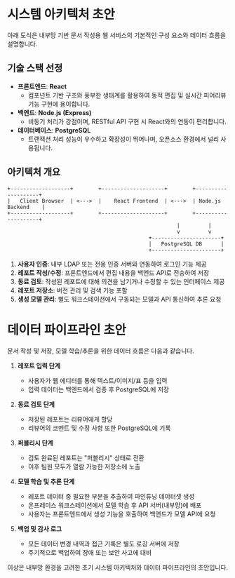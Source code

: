 # 시스템 아키텍처 초안

아래 도식은 내부망 기반 문서 작성용 웹 서비스의 기본적인 구성 요소와 데이터 흐름을 설명합니다.


## 기술 스택 선정
- **프론트엔드**: **React**
  - 컴포넌트 기반 구조와 풍부한 생태계를 활용하여 동적 편집 및 실시간 피어리뷰 기능 구현에 용이합니다.
- **백엔드**: **Node.js (Express)**
  - 비동기 처리가 강점이며, RESTful API 구현 시 React와의 연동이 편리합니다.
- **데이터베이스**: **PostgreSQL**
  - 트랜잭션 처리 성능이 우수하고 확장성이 뛰어나며, 오픈소스 환경에서 널리 사용됩니다.

## 아키텍처 개요
```
+-------------------+        +--------------------+        +--------------------+
|   Client Browser  | <--->  |    React Frontend  | <--->  | Node.js Backend    |
+-------------------+        +--------------------+        +--------------------+
                                                      |         |
                                                      v         v
                                             +----------------------+
                                             |   PostgreSQL DB      |
                                             +----------------------+
```

1. **사용자 인증**: 내부 LDAP 또는 전용 인증 서버와 연동하여 로그인 기능 제공
2. **레포트 작성/수정**: 프론트엔드에서 편집 내용을 백엔드 API로 전송하여 저장
3. **동료 검토**: 작성된 레포트에 대해 의견을 남기거나 수정할 수 있는 인터페이스 제공
4. **레포트 저장소**: 버전 관리 및 검색 기능 포함
5. **생성 모델 관리**: 별도 워크스테이션에서 구동되는 모델과 API 통신하여 추론 요청


# 데이터 파이프라인 초안

문서 작성 및 저장, 모델 학습/추론을 위한 데이터 흐름은 다음과 같습니다.

1. **레포트 입력 단계**
   - 사용자가 웹 에디터를 통해 텍스트/이미지/표 등을 입력
   - 입력 데이터는 백엔드에서 검증 후 PostgreSQL에 저장

2. **동료 검토 단계**
   - 저장된 레포트는 리뷰어에게 할당
   - 리뷰어의 코멘트 및 수정 사항 또한 PostgreSQL에 기록

3. **퍼블리시 단계**
   - 검토 완료된 레포트는 "퍼블리시" 상태로 전환
   - 이후 팀원 모두가 열람 가능한 저장소에 노출

4. **모델 학습 및 추론 단계**
   - 레포트 데이터 중 필요한 부분을 추출하여 파인튜닝 데이터셋 생성
   - 온프레미스 워크스테이션에서 모델 학습 후 API 서버(내부망)에 배포
   - 사용자는 프론트엔드에서 생성 기능을 호출하여 백엔드가 모델 API에 요청

5. **백업 및 감사 로그**
   - 모든 데이터 변경 내역과 접근 기록은 별도 로깅 서버에 저장
   - 주기적으로 백업하여 장애 또는 보안 사고에 대비

이상은 내부망 환경을 고려한 초기 시스템 아키텍처와 데이터 파이프라인의 초안입니다.
